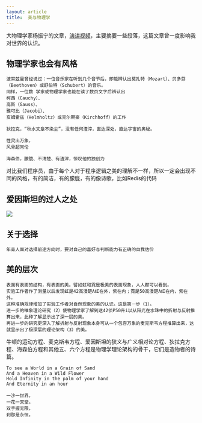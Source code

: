```yaml
---
layout: article
title:  美与物理学
---
```

大物理学家杨振宁的文章，[演讲视频](http://v.163.com/static/3/V60NPT29M.html)，主要摘要一些段落，这篇文章曾一度影响我对世界的认识。

## 物理学家也会有风格

```
波耳兹曼曾经说过：一位音乐家在听到几个音节后，即能辨认出莫扎特（Mozart）、贝多芬（Beethoven）或舒伯特（Schubert）的音乐。
同样，一位数 学家或物理学家也能在读了数页文字后辨认出
柯西（Cauchy）、
高斯（Gauss）、
雅可比（Jacobi）、
亥姆霍兹（Helmholtz）或克尔期豪（Kirchhoff）的工作
```

```
狄拉克，“秋水文章不染尘”，没有任何渣滓，直达深处，直达宇宙的奥秘。

性灵出万象，
风骨超常伦
```

```
海森伯，朦胧、不清楚、有渣滓，惊叹他的独创力
```

对比我们程序员，由于每个人对于程序逻辑之美的理解不一样，所以一定会出现不同的风格，有的简洁，有的朦胧，有的像诗歌，比如Redis的代码


## 爱因斯坦的过人之处

![](http://mmbiz.qpic.cn/mmbiz/bLFz6wrJ7vItkHNURicFibJgKOB7ibPcjic1NxtC8y7yeUZ6bFd9pyv9NZpMObCEN01Hibb9fIJq1iatmmdibmWeFWFuw/640?wx_fmt=jpeg&tp=webp&wxfrom=5&wx_lazy=1&wx_co=1)


## 关于选择

```
年青人面对选择前途方向时，要对自己的喜好与判断能力有正确的自我估价
```

## 美的层次

```
表面有表面的结构，有表面的美。譬如虹和霓是极美的表面现象，人人都可以看到。
实验工作者作了测量以后发现虹是42高漫楚A红在外，紫在内；霓是50高漫楚A红在内，紫在外。
这种准确规律增加了实验工作者对自然现象的美的认识。这是第一步（1）。
进一步的唯象理论研究（2）使物理学家了解到这42侦P50升i以从阳光在水珠中的折射与反射推算出来，此种了解显示出了深一层的美。
再进一步的研究更深入了解折射与反射现象本身可从一个包容万象的麦克斯韦方程推算出来，这就显示出了极深层的理论架构（3）的美。
```


牛顿的运动方程、麦克斯韦方程、爱因斯坦的狭义与广义相对论方程、狄拉克方程、海森伯方程和其他五、六个方程是物理学理论架构的骨干，它们是造物者的诗篇。


```
To see a World in a Grain of Sand
And a Heaven in a Wild Flower
Hold Infinity in the palm of your hand
And Eternity in an hour
```

```
一沙一世界，
一花一天堂。
双手握无限，
刹那是永恒。

```
